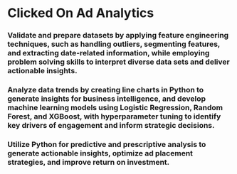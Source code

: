 # Clicked On Ad Analytics
###	Validate and prepare datasets by applying feature engineering techniques, such as handling outliers, segmenting features, and extracting date-related information, while employing problem solving skills to interpret diverse data sets and deliver actionable insights.
###	Analyze data trends by creating line charts in Python to generate insights for business intelligence, and develop machine learning models using Logistic Regression, Random Forest, and XGBoost, with hyperparameter tuning to identify key drivers of engagement and inform strategic decisions.
###	Utilize Python for predictive and prescriptive analysis to generate actionable insights, optimize ad placement strategies, and improve return on investment.
